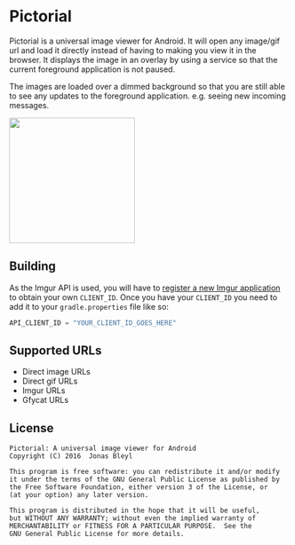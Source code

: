 # Pictorial

Pictorial is a universal image viewer for Android. It will open any image/gif url and load it directly instead of having to making you view it in the browser. It displays the image in an overlay by using a service so that the current foreground application is not paused. 

The images are loaded over a dimmed background so that you are still able to see any updates to the foreground application. e.g. seeing new incoming messages. 

<img src="http://i.imgur.com/fmNAfDd.png" width="226">

## Building

As the Imgur API is used, you will have to <a href="https://imgur.com/account/settings/apps">register a new Imgur application</a> to obtain your own `CLIENT_ID`. Once you have your `CLIENT_ID` you need to add it to your `gradle.properties` file like so:

```gradle
API_CLIENT_ID = "YOUR_CLIENT_ID_GOES_HERE"
```

## Supported URLs
* Direct image URLs
* Direct gif URLs
* Imgur URLs
* Gfycat URLs


License
-------

    Pictorial: A universal image viewer for Android
    Copyright (C) 2016  Jonas Bleyl

    This program is free software: you can redistribute it and/or modify
    it under the terms of the GNU General Public License as published by
    the Free Software Foundation, either version 3 of the License, or
    (at your option) any later version.

    This program is distributed in the hope that it will be useful,
    but WITHOUT ANY WARRANTY; without even the implied warranty of
    MERCHANTABILITY or FITNESS FOR A PARTICULAR PURPOSE.  See the
    GNU General Public License for more details.
